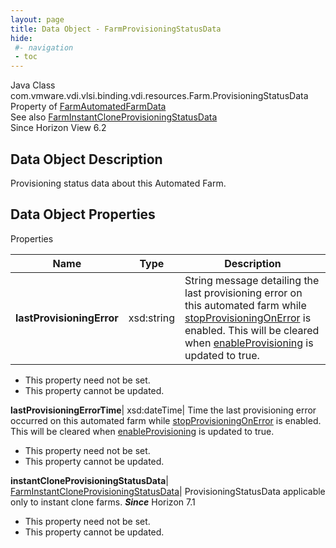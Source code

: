```yaml
---
layout: page
title: Data Object - FarmProvisioningStatusData
hide:
 #- navigation
 - toc
---
```






Java Class
    com.vmware.vdi.vlsi.binding.vdi.resources.Farm.ProvisioningStatusData  
Property of
     [FarmAutomatedFarmData](vdi.resources.Farm.AutomatedFarmData.md#field_detail)  
See also
     [FarmInstantCloneProvisioningStatusData](vdi.resources.Farm.InstantCloneProvisioningStatusData.md)  
Since 
    Horizon View 6.2

## Data Object Description 

Provisioning status data about this Automated Farm. 

## Data Object Properties

Properties

Name |  Type |  Description   
---|---|---  
**lastProvisioningError**|  xsd:string|  String message detailing the last provisioning error on this automated farm while [stopProvisioningOnError](vdi.resources.Farm.VirtualCenterProvisioningSettings.md#stopProvisioningOnError) is enabled. This will be cleared when [enableProvisioning](vdi.resources.Farm.VirtualCenterProvisioningSettings.md#enableProvisioning) is updated to true.   


 * This property need not be set.
 * This property cannot be updated.

  
**lastProvisioningErrorTime**|  xsd:dateTime|  Time the last provisioning error occurred on this automated farm while [stopProvisioningOnError](vdi.resources.Farm.VirtualCenterProvisioningSettings.md#stopProvisioningOnError) is enabled. This will be cleared when [enableProvisioning](vdi.resources.Farm.VirtualCenterProvisioningSettings.md#enableProvisioning) is updated to true.   


 * This property need not be set.
 * This property cannot be updated.

  
**instantCloneProvisioningStatusData**| [FarmInstantCloneProvisioningStatusData](vdi.resources.Farm.InstantCloneProvisioningStatusData.md)|  ProvisioningStatusData applicable only to instant clone farms.  **_Since_** Horizon 7.1  


 * This property need not be set.
 * This property cannot be updated.

  
  

  

